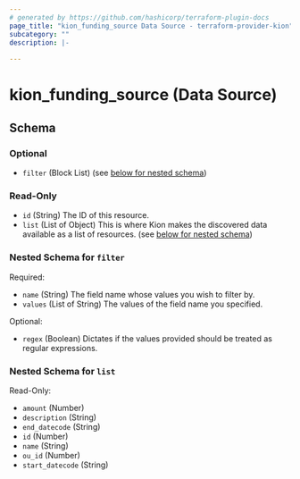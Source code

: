 ```yaml
---
# generated by https://github.com/hashicorp/terraform-plugin-docs
page_title: "kion_funding_source Data Source - terraform-provider-kion"
subcategory: ""
description: |-
  
---
```


# kion_funding_source (Data Source)





<!-- schema generated by tfplugindocs -->
## Schema

### Optional

- `filter` (Block List) (see [below for nested schema](#nestedblock--filter))

### Read-Only

- `id` (String) The ID of this resource.
- `list` (List of Object) This is where Kion makes the discovered data available as a list of resources. (see [below for nested schema](#nestedatt--list))

<a id="nestedblock--filter"></a>
### Nested Schema for `filter`

Required:

- `name` (String) The field name whose values you wish to filter by.
- `values` (List of String) The values of the field name you specified.

Optional:

- `regex` (Boolean) Dictates if the values provided should be treated as regular expressions.


<a id="nestedatt--list"></a>
### Nested Schema for `list`

Read-Only:

- `amount` (Number)
- `description` (String)
- `end_datecode` (String)
- `id` (Number)
- `name` (String)
- `ou_id` (Number)
- `start_datecode` (String)
